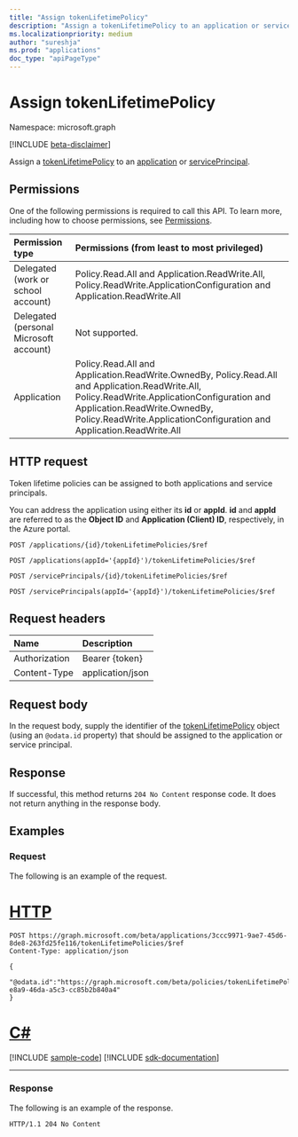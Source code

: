 ```yaml
---
title: "Assign tokenLifetimePolicy"
description: "Assign a tokenLifetimePolicy to an application or service principal."
ms.localizationpriority: medium
author: "sureshja"
ms.prod: "applications"
doc_type: "apiPageType"
---
```


# Assign tokenLifetimePolicy

Namespace: microsoft.graph

[!INCLUDE [beta-disclaimer](../../includes/beta-disclaimer.md)]

Assign a [tokenLifetimePolicy](../resources/tokenlifetimepolicy.md) to an [application](../resources/application.md) or [servicePrincipal](../resources/servicePrincipal.md).

## Permissions

One of the following permissions is required to call this API. To learn more, including how to choose permissions, see [Permissions](/graph/permissions-reference).

| Permission type                        | Permissions (from least to most privileged) |
|:---------------------------------------|:--------------------------------------------|
| Delegated (work or school account)     | Policy.Read.All and Application.ReadWrite.All, Policy.ReadWrite.ApplicationConfiguration and Application.ReadWrite.All |
| Delegated (personal Microsoft account) | Not supported. |
| Application                            | Policy.Read.All and Application.ReadWrite.OwnedBy, Policy.Read.All and Application.ReadWrite.All, Policy.ReadWrite.ApplicationConfiguration and Application.ReadWrite.OwnedBy, Policy.ReadWrite.ApplicationConfiguration and Application.ReadWrite.All |

## HTTP request

Token lifetime policies can be assigned to both applications and service principals.

You can address the application using either its **id** or **appId**. **id** and **appId** are referred to as the **Object ID** and **Application (Client) ID**, respectively, in the Azure portal.

<!-- { "blockType": "ignored" } -->
```http
POST /applications/{id}/tokenLifetimePolicies/$ref

POST /applications(appId='{appId}')/tokenLifetimePolicies/$ref

POST /servicePrincipals/{id}/tokenLifetimePolicies/$ref

POST /servicePrincipals(appId='{appId}')/tokenLifetimePolicies/$ref
```

## Request headers

| Name          | Description   |
|:--------------|:--------------|
| Authorization | Bearer {token} |
| Content-Type | application/json |

## Request body

In the request body, supply the identifier of the [tokenLifetimePolicy](../resources/tokenlifetimepolicy.md) object (using an `@odata.id` property) that should be assigned to the application or service principal.

## Response

If successful, this method returns `204 No Content` response code. It does not return anything in the response body.

## Examples

### Request

The following is an example of the request.

# [HTTP](#tab/http)
<!-- {
  "blockType": "request",
  "name": "create_tokenlifetimepolicy_from_application"
}-->

```http
POST https://graph.microsoft.com/beta/applications/3ccc9971-9ae7-45d6-8de8-263fd25fe116/tokenLifetimePolicies/$ref
Content-Type: application/json

{
  "@odata.id":"https://graph.microsoft.com/beta/policies/tokenLifetimePolicies/4d2f137b-e8a9-46da-a5c3-cc85b2b840a4"
}
```

# [C#](#tab/csharp)
[!INCLUDE [sample-code](../includes/snippets/csharp/create-tokenlifetimepolicy-from-application-csharp-snippets.md)]
[!INCLUDE [sdk-documentation](../includes/snippets/snippets-sdk-documentation-link.md)]

---

### Response

The following is an example of the response.

<!-- {
  "blockType": "response",
  "truncated": true
} -->

```http
HTTP/1.1 204 No Content
```

<!-- uuid: 16cd6b66-4b1a-43a1-adaf-3a886856ed98
2019-02-04 14:57:30 UTC -->
<!-- {
  "type": "#page.annotation",
  "description": "Assign tokenLifetimePolicy",
  "keywords": "",
  "section": "documentation",
  "tocPath": ""
}-->



